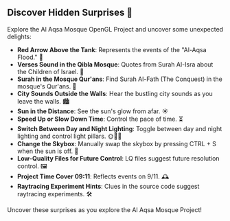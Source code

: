 ## Discover Hidden Surprises 🥚

Explore the Al Aqsa Mosque OpenGL Project and uncover some unexpected delights:

- **Red Arrow Above the Tank**: Represents the events of the "Al-Aqsa Flood." 🔻
- **Verses Sound in the Qibla Mosque**: Quotes from Surah Al-Isra about the Children of Israel. 📖
- **Surah in the Mosque Qur'ans**: Find Surah Al-Fath (The Conquest) in the mosque's Qur'ans. 🕌
- **City Sounds Outside the Walls**: Hear the bustling city sounds as you leave the walls. 🏙️
- **Sun in the Distance**: See the sun's glow from afar. ☀️
- **Speed Up or Slow Down Time**: Control the pace of time. ⏳
- **Switch Between Day and Night Lighting**: Toggle between day and night lighting and control light pillars. 🌞🌚💡
- **Change the Skybox**: Manually swap the skybox by pressing CTRL + S when the sun is off. 🌌
- **Low-Quality Files for Future Control**: LQ files suggest future resolution control. 🖼️
- **Project Time Cover 09:11**: Reflects events on 9/11. 🕰️
- **Raytracing Experiment Hints**: Clues in the source code suggest raytracing experiments. 🛠️

Uncover these surprises as you explore the Al Aqsa Mosque Project!
